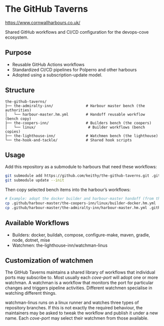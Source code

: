 # The GitHub Taverns

https://www.cornwallharbours.co.uk/

Shared GitHub workflows and CI/CD configuration for the devops-cove ecosystem.

## Purpose
- Reusable GitHub Actions workflows
- Standardized CI/CD pipelines for Polperro and other harbours
- Adopted using a subscription-update model.

## Structure

```
the-github-taverns/
├── the-admiralty-inn/               # Harbour master bench (the authorities)
│   └── harbour-master.hm.yml        # Handoff reusable workflow (bench copy)
├── the-coopers-inn/                 # Builders bench (the coopers)
│   └── linux/                        # Builder workflows (bench copies)
├── the-lighthouse-inn/              # Watchmen bench (the lighthouse)
└── the-hook-and-tackle/             # Shared hook scripts
```

## Usage

Add this repository as a submodule to harbours that need these workflows:

```bash
git submodule add https://github.com/keithy/the-github-taverns.git .github/harbour-master
git submodule update --init
```

Then copy selected bench items into the harbour’s workflows:

```bash
# Example: adopt the docker builder and harbour-master handoff (from the-github-taverns)
cp .github/harbour-master/the-coopers-inn/linux/builder-docker.hm.yml .github/workflows/
cp .github/harbour-master/the-admiralty-inn/harbour-master.hm.yml .github/workflows/
```

## Available Workflows
- Builders: docker, buildah, compose, configure-make, maven, gradle, node, dotnet, mise
- Watchmen: the-lighthouse-inn/watchman-linus

## Customization of watchmen

The GitHub Taverns maintains a shared library of workflows that individual ports may subscribe to. 
Most usually each *cove-port* will adopt one or more watchman. A watchman is a workflow that monitors the port
for particular changes and triggers pipeline activities. Different watchmen specialise in watching different things.

watchman-linus runs on a linux runner and watches three types of repository branches. If this is not exactly the
required behaviour, the maintainers may be asked to tweak the workflow and publish it under a new name.
Each *cove-port* may select their watchmen from those available.
